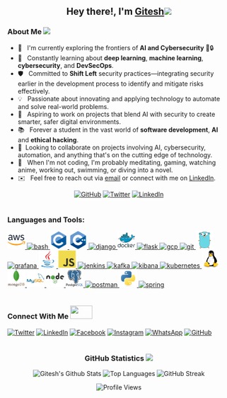 <h2 align="center">Hey there!, I'm <a href="https://www.linkedin.com/in/giteshgund/">Gitesh</a><img src="https://media.giphy.com/media/fGGV7FeScq2s/giphy.gif" width="55px"></h2>

<h3>About Me <img src="https://media.giphy.com/media/2y98KScHKeaQM/giphy.gif" width="45px"></h3>

- 🔭 &nbsp; I'm currently exploring the frontiers of <strong>AI and Cybersecurity</strong> 🤖🔒
- 🌱 &nbsp; Constantly learning about <strong>deep learning</strong>, <strong>machine learning</strong>, <strong>cybersecurity</strong>, and <strong>DevSecOps</strong>.
- 🛡️ &nbsp; Committed to <strong>Shift Left</strong> security practices—integrating security earlier in the development process to identify and mitigate risks effectively.
- 💡 &nbsp; Passionate about innovating and applying technology to automate and solve real-world problems.
- 🚀 &nbsp; Aspiring to work on projects that blend AI with security to create smarter, safer digital environments.
- 📚 &nbsp; Forever a student in the vast world of <strong>software development</strong>, <strong>AI</strong> and <strong>ethical hacking</strong>.
- 🤝 &nbsp;Looking to collaborate on projects involving AI, cybersecurity, automation, and anything that's on the cutting edge of technology.
- 🎨 &nbsp; When I'm not coding, I'm probably meditating, gaming, watching anime, working out, swimming, or diving into a novel.
- ✉️ &nbsp; Feel free to reach out via [email](mailto:giteshgund1@gmail.com) or connect with me on [LinkedIn](https://www.linkedin.com/in/giteshgund/).

<div align="center">
  <a href="https://github.com/jetsunburst"><img src="https://img.shields.io/github/followers/jetsunburst?label=follow&style=social" alt="GitHub"></a>
  <a href="https://twitter.com/giteshgund"><img src="https://img.shields.io/twitter/follow/giteshgund?label=Twitter&style=social" alt="Twitter"></a>
  <a href="https://www.linkedin.com/in/giteshgund/"><img src="https://img.shields.io/badge/LinkedIn-connect-blue" alt="LinkedIn"></a>
</div>

#
<h3 align="left">Languages and Tools:</h3>
<div> 
  <a href="https://aws.amazon.com" target="_blank" rel="noreferrer"> <img src="https://raw.githubusercontent.com/devicons/devicon/master/icons/amazonwebservices/amazonwebservices-original-wordmark.svg" alt="aws" width="40" height="40"/> </a>
  <a href="https://www.gnu.org/software/bash/" target="_blank" rel="noreferrer"> <img src="https://www.vectorlogo.zone/logos/gnu_bash/gnu_bash-icon.svg" alt="bash" width="40" height="40"/> </a>
  <a href="https://www.cprogramming.com/" target="_blank" rel="noreferrer"> <img src="https://raw.githubusercontent.com/devicons/devicon/master/icons/c/c-original.svg" alt="c" width="40" height="40"/> </a>
  <a href="https://www.w3schools.com/cpp/" target="_blank" rel="noreferrer"> <img src="https://raw.githubusercontent.com/devicons/devicon/master/icons/cplusplus/cplusplus-original.svg" alt="cplusplus" width="40" height="40"/> </a>
  <a href="https://www.djangoproject.com/" target="_blank" rel="noreferrer"> <img src="https://cdn.worldvectorlogo.com/logos/django.svg" alt="django" width="40" height="40"/> </a>
  <a href="https://www.docker.com/" target="_blank" rel="noreferrer"> <img src="https://raw.githubusercontent.com/devicons/devicon/master/icons/docker/docker-original-wordmark.svg" alt="docker" width="40" height="40"/> </a>
  <a href="https://flask.palletsprojects.com/" target="_blank" rel="noreferrer"> <img src="https://www.vectorlogo.zone/logos/pocoo_flask/pocoo_flask-icon.svg" alt="flask" width="40" height="40"/> </a>
  <a href="https://cloud.google.com" target="_blank" rel="noreferrer"> <img src="https://www.vectorlogo.zone/logos/google_cloud/google_cloud-icon.svg" alt="gcp" width="40" height="40"/> </a>
  <a href="https://git-scm.com/" target="_blank" rel="noreferrer"> <img src="https://www.vectorlogo.zone/logos/git-scm/git-scm-icon.svg" alt="git" width="40" height="40"/> </a>
  <a href="https://golang.org" target="_blank" rel="noreferrer"> <img src="https://raw.githubusercontent.com/devicons/devicon/master/icons/go/go-original.svg" alt="go" width="40" height="40"/> </a>
  <a href="https://grafana.com" target="_blank" rel="noreferrer"> <img src="https://www.vectorlogo.zone/logos/grafana/grafana-icon.svg" alt="grafana" width="40" height="40"/> </a>
  <a href="https://www.java.com" target="_blank" rel="noreferrer"> <img src="https://raw.githubusercontent.com/devicons/devicon/master/icons/java/java-original.svg" alt="java" width="40" height="40"/> </a>
  <a href="https://developer.mozilla.org/en-US/docs/Web/JavaScript" target="_blank" rel="noreferrer"> <img src="https://raw.githubusercontent.com/devicons/devicon/master/icons/javascript/javascript-original.svg" alt="javascript" width="40" height="40"/> </a>
  <a href="https://www.jenkins.io" target="_blank" rel="noreferrer"> <img src="https://www.vectorlogo.zone/logos/jenkins/jenkins-icon.svg" alt="jenkins" width="40" height="40"/> </a>
  <a href="https://kafka.apache.org/" target="_blank" rel="noreferrer"> <img src="https://www.vectorlogo.zone/logos/apache_kafka/apache_kafka-icon.svg" alt="kafka" width="40" height="40"/> </a>
  <a href="https://www.elastic.co/kibana" target="_blank" rel="noreferrer"> <img src="https://www.vectorlogo.zone/logos/elasticco_kibana/elasticco_kibana-icon.svg" alt="kibana" width="40" height="40"/> </a>
  <a href="https://kubernetes.io" target="_blank" rel="noreferrer"> <img src="https://www.vectorlogo.zone/logos/kubernetes/kubernetes-icon.svg" alt="kubernetes" width="40" height="40"/> </a>
  <a href="https://www.linux.org/" target="_blank" rel="noreferrer"> <img src="https://raw.githubusercontent.com/devicons/devicon/master/icons/linux/linux-original.svg" alt="linux" width="40" height="40"/> </a>
  <a href="https://www.mongodb.com/" target="_blank" rel="noreferrer"> <img src="https://raw.githubusercontent.com/devicons/devicon/master/icons/mongodb/mongodb-original-wordmark.svg" alt="mongodb" width="40" height="40"/> </a>
  <a href="https://www.mysql.com/" target="_blank" rel="noreferrer"> <img src="https://raw.githubusercontent.com/devicons/devicon/master/icons/mysql/mysql-original-wordmark.svg" alt="mysql" width="40" height="40"/> </a>
  <a href="https://nodejs.org" target="_blank" rel="noreferrer"> <img src="https://raw.githubusercontent.com/devicons/devicon/master/icons/nodejs/nodejs-original-wordmark.svg" alt="nodejs" width="40" height="40"/> </a>
  <a href="https://www.postgresql.org" target="_blank" rel="noreferrer"> <img src="https://raw.githubusercontent.com/devicons/devicon/master/icons/postgresql/postgresql-original-wordmark.svg" alt="postgresql" width="40" height="40"/> </a>
  <a href="https://postman.com" target="_blank" rel="noreferrer"> <img src="https://www.vectorlogo.zone/logos/getpostman/getpostman-icon.svg" alt="postman" width="40" height="40"/> </a>
  <a href="https://www.python.org" target="_blank" rel="noreferrer"> <img src="https://raw.githubusercontent.com/devicons/devicon/master/icons/python/python-original.svg" alt="python" width="40" height="40"/> </a>
  <a href="https://spring.io/" target="_blank" rel="noreferrer"> <img src="https://www.vectorlogo.zone/logos/springio/springio-icon.svg" alt="spring" width="40" height="40"/> </a> 
</div>

#
<h3>Connect With Me <img src="https://media.giphy.com/media/JRlqKEzTDKci5JPcaL/giphy.gif" height="30px" width="50px"></h3>

<div>
<a href="https://twitter.com/giteshgund" target="blank"><img align="center" src="https://img.icons8.com/fluency/48/twitter.png" alt="Twitter" height="30" width="40"></a>
<a href="https://www.linkedin.com/in/giteshgund/" target="blank"><img align="center" src="https://raw.githubusercontent.com/rahuldkjain/github-profile-readme-generator/master/src/images/icons/Social/linked-in-alt.svg" alt="LinkedIn" height="30" width="40"></a>
<a href="https://www.facebook.com/giteshgund" target="blank"><img align="center" src="https://raw.githubusercontent.com/rahuldkjain/github-profile-readme-generator/master/src/images/icons/Social/facebook.svg" alt="Facebook" height="30" width="40"></a>
<a href="https://www.instagram.com/gitesh_gund_" target="blank"><img align="center" src="https://raw.githubusercontent.com/rahuldkjain/github-profile-readme-generator/master/src/images/icons/Social/instagram.svg" alt="Instagram" height="30" width="40"></a>
<a href="https://api.whatsapp.com/send/?phone=&text&app_absent=0&lang=en" target="blank"><img align="center" src="https://raw.githubusercontent.com/rahuldkjain/github-profile-readme-generator/master/src/images/icons/Social/whatsapp.svg" alt="WhatsApp" height="30" width="40"></a>
<a href="https://github.com/jetsunburst" target="blank"><img align="center" src="https://github.com/jetsunburst/jetsunburst/assets/91735941/bae0afd8-5bcb-4e4d-8bd5-f8915e06e2b4" alt="GitHub" height="30" width="40"></a>
</div>

# 
<h3 align="center">GitHub Statistics <img src="https://media.giphy.com/media/Do5GRTYRIhSFy/giphy.gif" width="50px"></h3>

<div align="center">
  <img src="https://github-readme-stats.vercel.app/api?username=jetsunburst&include_all_commits=true&count_private=true&show_icons=true&line_height=20&title_color=7A7ADB&icon_color=2234AE&text_color=D3D3D3&bg_color=0,000000,130F40" alt="Gitesh's Github Stats">
  <img src="https://github-readme-stats.vercel.app/api/top-langs/?username=jetsunburst&layout=compact&text_color=daf7dc&bg_color=151515" alt="Top Languages">
  <img src="http://github-readme-streak-stats.herokuapp.com?user=jetsunburst&theme=highcontrast" alt="GitHub Streak">
</div>

<div align="center">
  <p>
    <img src="https://komarev.com/ghpvc/?username=jetsunburst&label=Profile%20views&color=0e75b6&style=flat" alt="Profile Views">
  </p>
</div>


